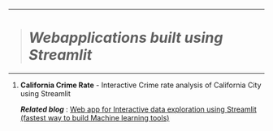 -------------------------------------------
> # _Webapplications built using Streamlit_
-------------------------------------------

1. **California Crime Rate** - Interactive Crime rate analysis of California City using Streamlit
   
   _**Related blog**_ : [Web app for Interactive data exploration using Streamlit (fastest way to build Machine learning tools)](https://medium.com/analytics-vidhya/web-app-for-interactive-data-exploration-usig-streamlit-fastest-way-to-build-machine-learning-563783aa0a81?source=friends_link&sk=e2a781d16ac342b9f5c1a0a0ad4afdaf)


